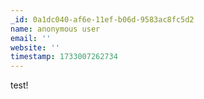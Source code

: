 ```yaml
---
_id: 0a1dc040-af6e-11ef-b06d-9583ac8fc5d2
name: anonymous user
email: ''
website: ''
timestamp: 1733007262734
---
```

test!
